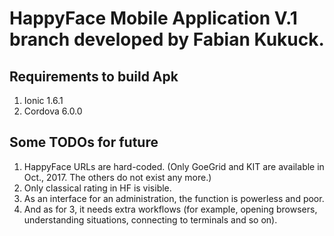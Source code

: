# HappyFace Mobile Application V.1 branch developed by Fabian Kukuck.
## Requirements to build Apk
1. Ionic 1.6.1
2. Cordova 6.0.0

## Some TODOs for future
1. HappyFace URLs are hard-coded. (Only GoeGrid and KIT are available in Oct., 2017. The others do not exist any more.)
2. Only classical rating in HF is visible.
3. As an interface for an administration, the function is powerless and poor.
4. And as for 3, it needs extra workflows (for example, opening browsers, understanding situations, connecting to terminals and so on).
